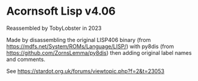 # Acornsoft Lisp v4.06

Reassembled by TobyLobster in 2023

Made by disassembling the original LISP406 binary (from https://mdfs.net/System/ROMs/Language/LISP/) with py8dis (from https://github.com/ZornsLemma/py8dis) then adding original label names and comments.

See https://stardot.org.uk/forums/viewtopic.php?f=2&t=23053
